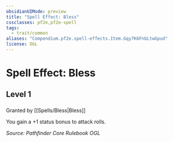 ```yaml
---
obsidianUIMode: preview
title: "Spell Effect: Bless"
cssclasses: pf2e,pf2e-spell
tags:
  - trait/common
aliases: "Compendium.pf2e.spell-effects.Item.Gqy7K6FnbLtwGpud"
license: OGL
---
```

# Spell Effect: Bless
## Level 1
### 






Granted by [[Spells/Bless|Bless]]

You gain a +1 status bonus to attack rolls.

*Source: Pathfinder Core Rulebook*
*OGL*